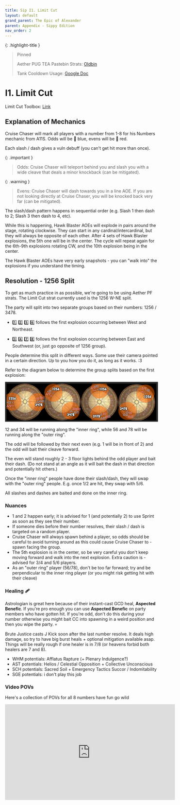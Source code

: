 ```yaml
---
title: Sip I1. Limit Cut
layout: default
grand_parent: The Epic of Alexander
parent: Appendix - Sippy Edition
nav_order: 2
---
```


<!-- prettier-ignore-start -->

{: .highlight-title }
> Pinned
>
> Aether PUG TEA Pastebin Strats: [Oldbin](https://pastebin.com/Xqa1zsPy)
>
> Tank Cooldown Usage: [Google Doc](https://docs.google.com/spreadsheets/d/1zB5NpvIR0J5uAybtYkqAn_gglnmYcSCo0b0mgSZagUg)
<!-- prettier-ignore-end -->

# I1. Limit Cut

Limit Cut Toolbox: [Link](https://ff14.toolboxgaming.space/?id=240411819443951&preview=1)

## Explanation of Mechanics

Cruise Chaser will mark all players with a number from 1-8 for his Numbers mechanic from A11S. Odds will be 🔵 blue, evens will be 🔴 red.

Each slash / dash gives a vuln debuff (you can't get hit more than once).

{: .important }

> Odds: Cruise Chaser will teleport behind you and slash you with a wide cleave that deals a minor knockback (can be mitigated).

{: .warning }

> Evens: Cruise Chaser will dash towards you in a line AOE. If you are not looking directly at Cruise Chaser, you will be knocked back very far (can be mitigated).

The slash/dash pattern happens in sequential order (e.g. Slash 1 then dash to 2; Slash 3 then dash to 4, etc).

While this is happening, Hawk Blaster AOEs will explode in pairs around the stage, rotating clockwise. They can start in any cardinal/intercardinal, but they will always be opposite of each other. After 4 sets of Hawk Blaster explosions, the 5th one will be in the center.
The cycle will repeat again for the 6th-9th explosions rotating CW, and the 10th explosion being in the center.

The Hawk Blaster AOEs have very early snapshots - you can "walk into" the explosions if you understand the timing.

## Resolution - 1256 Split

To get as much practice in as possible, we're going to be using Aether PF strats. The Limit Cut strat currently used is the 1256 W-NE split.

The party will split into two separate groups based on their numbers: 1256 / 3478.

- 1️⃣ 2️⃣ 5️⃣ 6️⃣ follows the first explosion occurring between West and Northeast.

- 3️⃣ 4️⃣ 7️⃣ 8️⃣ follows the first explosion occurring between East and Southwest (or, just go opposite of 1256 group).

People determine this split in different ways. Some use their camera pointed in a certain direction. Up to you how you do it, as long as it works. :3

Refer to the diagram below to determine the group splits based on the first explosion:

![first explosion Example Image](/assets/images/tea/sip-i1-01.png)

12 and 34 will be running along the "inner ring", while 56 and 78 will be running along the "outer ring".

The odd will be followed by their next even (e.g. 1 will be in front of 2) and the odd will bait their cleave forward.

The even will stand roughly 2 - 3 floor lights behind the odd player and bait their dash. (Do not stand at an angle as it will bait the dash in that direction and potentially hit others.)

Once the "inner ring" people have done their slash/dash, they will swap with the "outer ring" people. E.g. once 1/2 are hit, they swap with 5/6.

All slashes and dashes are baited and done on the inner ring.

### Nuances

- 1 and 2 happen early; it is advised for 1 (and potentially 2) to use Sprint as soon as they see their number.
- If someone dies before their number resolves, their slash / dash is targeted on a random player.
- Cruise Chaser will always spawn behind a player, so odds should be careful to avoid turning around as this could cause Cruise Chaser to - spawn facing the group.
- The 5th explosion is in the center, so be very careful you don't keep moving forward and walk into the next explosion. Extra caution is - advised for 3/4 and 5/6 players.
- As an "outer ring" player (56/78), don't be too far forward; try and be perpendicular to the inner ring player (or you might risk getting hit with their cleave)

### Healing 🩹

Astrologian is great here because of their instant-cast GCD heal, **Aspected Benefic**. If you're pro enough you can use **Aspected Benefic** on party members who have gotten hit. If you're odd, don't do this during your number otherwise you might bait CC into spawning in a weird position and then you wipe the party. 💀

Brute Justice casts J Kick soon after the last number resolve. It deals high damage, so try to have big burst heals + optional mitigation available asap. Things will be really rough if one healer is in 7/8 (or heavens forbid both healers are 7 and 8).

- WHM potentials: Afflatus Rapture (+ Plenary Indulgence?)
- AST potentials: Helios / Celestial Opposition + Collective Unconscious
- SCH potentials: Sacred Soil + Emergency Tactics Succor / Indomitability
- SGE potentials: i don't play this job

### Video POVs

Here's a collection of POVs for all 8 numbers have fun go wild

<iframe width="560" height="315" src="https://www.youtube.com/embed/L-BsuQtoZZ8?si=B1zu8C4kfTH2BS5Z" title="YouTube video player" frameborder="0" allow="accelerometer; autoplay; clipboard-write; encrypted-media; gyroscope; picture-in-picture; web-share" allowfullscreen></iframe>
